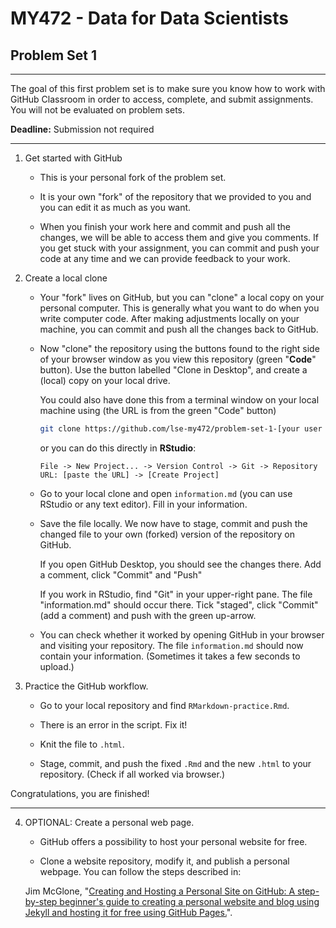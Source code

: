 
# MY472 - Data for Data Scientists

## Problem Set 1
---

The goal of this first problem set is to make sure you know how to work with GitHub Classroom in order to access, complete, and submit assignments. You will not be evaluated on problem sets.

**Deadline:** Submission not required

---

1. Get started with GitHub

    *  This is your personal fork of the problem set.
    
    *  It is your own "fork" of the repository that we provided to you and you can edit it as much as you want.
    
    *  When you finish your work here and commit and push all the changes, we will be able to access them and give you comments. If you get stuck with your assignment, you can commit and push your code at any time and we can provide feedback to your work.
  
2. Create a local clone

    *  Your "fork" lives on GitHub, but you can "clone" a local copy on your personal computer. This is generally what you want to do when you write computer code. After making adjustments locally on your machine, you can commit and push all the changes back to GitHub.
    
    *  Now "clone" the repository using the buttons found to the right side of your browser window as you view this repository (green "__Code__" button).  Use the button labelled "Clone in Desktop", and create a (local) copy on your local drive.
    
        You could also have done this from a terminal window on your local machine using (the URL is from the green "Code" button)
        
        ```bash
        git clone https://github.com/lse-my472/problem-set-1-[your user name]
        ```
        
        or you can do this directly in __RStudio__: 
        
        ```
        File -> New Project... -> Version Control -> Git -> Repository URL: [paste the URL] -> [Create Project]
        ```
  
    *  Go to your local clone and open `information.md` (you can use RStudio or any text editor). Fill in your information.
    
    *  Save the file locally. We now have to stage, commit and push the changed file to your own (forked) version of the repository on GitHub.
    
         If you open GitHub Desktop, you should see the changes there. Add a comment, click "Commit" and "Push"
         
         If you work in RStudio, find "Git" in your upper-right pane. The file "information.md" should occur there. Tick "staged", click "Commit" (add a comment) and push with the green up-arrow.
         
    *  You can check whether it worked by opening GitHub in your browser and visiting your repository. The file `information.md` should now contain your information. (Sometimes it takes a few seconds to upload.)
  
3. Practice the GitHub workflow.

    *  Go to your local repository and find `RMarkdown-practice.Rmd`.
    
    *  There is an error in the script. Fix it!
    
    *  Knit the file to `.html`.
    
    *  Stage, commit, and push the fixed `.Rmd` and the new `.html` to your repository. (Check if all worked via browser.)    

Congratulations, you are finished!

---

4.  OPTIONAL: Create a personal web page.

    *  GitHub offers a possibility to host your personal website for free.

    *  Clone a website repository, modify it, and publish a personal webpage.  You can follow the steps described in:

    Jim McGlone, "[Creating and Hosting a Personal Site on GitHub:
     A step-by-step beginner's guide to creating a personal website and blog using Jekyll and hosting it for free using GitHub Pages.](http://jmcglone.com/guides/github-pages/)".

